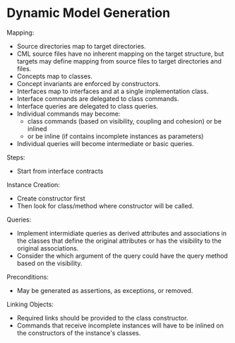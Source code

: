 # Dynamic Model Generation

Mapping:
- Source directories map to target directories.
- CML source files have no inherent mapping on the target structure, but targets may define mapping from source files to target directories and files.
- Concepts map to classes.
- Concept invariants are enforced by constructors.
- Interfaces map to interfaces and at a single implementation class.
- Interface commands are delegated to class commands.
- Interface queries are delegated to class queries.
- Individual commands may become:
    - class commands (based on visibility, coupling and cohesion) or be inlined
    - or be inline (if contains incomplete instances as parameters)
- Individual queries will become intermediate or basic queries.    

Steps:
- Start from interface contracts

Instance Creation:
- Create constructor first
- Then look for class/method where constructor will be called.

Queries:
- Implement intermidiate queries as derived attributes and associations in the classes that define the original attributes or has the visibility to the original associations.
- Consider the which argument of the query could have the query method based on the visibility.

Preconditions:
- May be generated as assertions, as exceptions, or removed.

Linking Objects:
- Required links should be provided to the class constructor.
- Commands that receive incomplete instances will have to be inlined on the constructors of the instance's classes.
